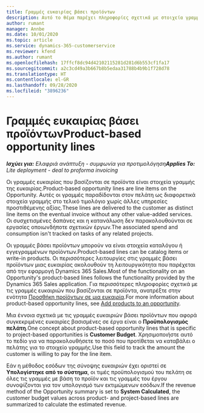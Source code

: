 ```yaml
---
title: Γραμμές ευκαιρίας βάσει προϊόντων
description: Αυτό το θέμα παρέχει πληροφορίες σχετικά με στοιχεία γραμμών ευκαιρίας βάσει προϊόντων στο Project Operations.
author: rumant
manager: Annbe
ms.date: 10/01/2020
ms.topic: article
ms.service: dynamics-365-customerservice
ms.reviewer: kfend
ms.author: rumant
ms.openlocfilehash: 17ffcf8dc94d42102115281d281d6b553cf1fa17
ms.sourcegitcommit: a2c3cd49a3b667b8b5edaa31788b4b9b1f728d78
ms.translationtype: HT
ms.contentlocale: el-GR
ms.lasthandoff: 09/28/2020
ms.locfileid: "3896236"
---
```

# <a name="product-based-opportunity-lines"></a><span data-ttu-id="732d6-103">Γραμμές ευκαιρίας βάσει προϊόντων</span><span class="sxs-lookup"><span data-stu-id="732d6-103">Product-based opportunity lines</span></span>

<span data-ttu-id="732d6-104">_**Ισχύει για:** Ελαφριά ανάπτυξη - συμφωνία για προτιμολόγηση_</span><span class="sxs-lookup"><span data-stu-id="732d6-104">_**Applies To:** Lite deployment - deal to proforma invoicing_</span></span>

<span data-ttu-id="732d6-105">Οι γραμμές ευκαιρίας που βασίζονται σε προϊόντα είναι στοιχεία γραμμής της ευκαιρίας.</span><span class="sxs-lookup"><span data-stu-id="732d6-105">Product-based opportunity lines are line items on the Opportunity.</span></span> <span data-ttu-id="732d6-106">Αυτές οι γραμμές παραδίδονται στον πελάτη ως διαφορετικά στοιχεία γραμμής στο τελικό τιμολόγιο χωρίς άλλες υπηρεσίες προστιθέμενης αξίας.</span><span class="sxs-lookup"><span data-stu-id="732d6-106">These lines are delivered to the customer as distinct line items on the eventual invoice without any other value-added services.</span></span> <span data-ttu-id="732d6-107">Οι συσχετισμένες δαπάνες και η κατανάλωση δεν παρακολουθούνται σε εργασίες οποιωνδήποτε σχετικών έργων.</span><span class="sxs-lookup"><span data-stu-id="732d6-107">The associated spend and consumption isn't tracked on tasks of any related projects.</span></span>

<span data-ttu-id="732d6-108">Οι γραμμές βάσει προϊόντων μπορούν να είναι στοιχεία καταλόγου ή εγγεγραμμένων προϊόντων.</span><span class="sxs-lookup"><span data-stu-id="732d6-108">Product-based lines can be catalog items or write-in products.</span></span> <span data-ttu-id="732d6-109">Οι περισσότερες λειτουργίες στις γραμμές βάσει προϊόντων μιας ευκαιρίας ακολουθούν τη λειτουργικότητα που παρέχεται από την εφαρμογή Dynamics 365 Sales.</span><span class="sxs-lookup"><span data-stu-id="732d6-109">Most of the functionality on an Opportunity's product-based lines follows the functionality provided by the Dynamics 365 Sales application.</span></span> <span data-ttu-id="732d6-110">Για περισσότερες πληροφορίες σχετικά με τις γραμμές ευκαιριών που βασίζονται σε προϊόντα, ανατρέξτε στην ενότητα [Προσθήκη προϊόντων σε μια ευκαιρία](https://docs.microsoft.com/dynamics365/sales-enterprise/add-products-opportunity).</span><span class="sxs-lookup"><span data-stu-id="732d6-110">For more information about product-based opportunity lines, see [Add products to an opportunity](https://docs.microsoft.com/dynamics365/sales-enterprise/add-products-opportunity).</span></span>

<span data-ttu-id="732d6-111">Μια έννοια σχετικά με τις γραμμές ευκαιριών βάσει προϊόντων που αφορά συγκεκριμένες ευκαιρίες βασισμένες σε έργα είναι ο **Προϋπολογισμός πελάτη**.</span><span class="sxs-lookup"><span data-stu-id="732d6-111">One concept about product-based opportunity lines that is specific to project-based opportunities is **Customer Budget**.</span></span> <span data-ttu-id="732d6-112">Χρησιμοποιήστε αυτό το πεδίο για να παρακολουθήσετε το ποσό που προτίθεται να καταβάλει ο πελάτης για το στοιχείο γραμμής.</span><span class="sxs-lookup"><span data-stu-id="732d6-112">Use this field to track the amount the customer is willing to pay for the line item.</span></span>

<span data-ttu-id="732d6-113">Εάν η μέθοδος εσόδων της σύνοψης ευκαιριών έχει οριστεί σε **Υπολογίστηκε από το σύστημα**, οι τιμές προϋπολογισμού του πελάτη σε όλες τις γραμμές με βάση το προϊόν και τις γραμμές του έργου συνοψίζονται για τον υπολογισμό των εκτιμώμενων εσόδων.</span><span class="sxs-lookup"><span data-stu-id="732d6-113">If the revenue method of the Opportunity summary is set to **System Calculated**, the customer budget values across product- and project-based lines are summarized to calculate the estimated revenue.</span></span>
